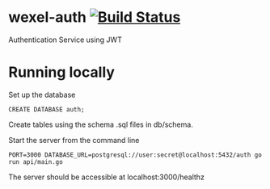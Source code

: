 # wexel-auth [![Build Status](https://travis-ci.com/wexel-nath/wexel-auth.svg?branch=master)](https://travis-ci.com/wexel-nath/wexel-auth)
Authentication Service using JWT

# Running locally
Set up the database
```
CREATE DATABASE auth;
```
Create tables using the schema .sql files in db/schema.

Start the server from the command line
```
PORT=3000 DATABASE_URL=postgresql://user:secret@localhost:5432/auth go run api/main.go
```
The server should be accessible at localhost:3000/healthz
